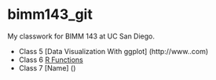 # bimm143_git
My classwork for BIMM 143 at UC San Diego.

- Class 5 [Data Visualization With ggplot] (http://www..com)
- Class 6 [R Functions]()
- Class 7 [Name] ()

